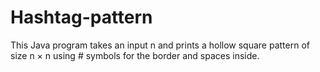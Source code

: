 # Hashtag-pattern
This Java program takes an input n and prints a hollow square pattern of size n × n using # symbols for the border and spaces inside.
